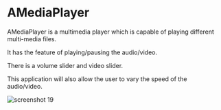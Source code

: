 # AMediaPlayer

AMediaPlayer is a multimedia player which is capable of playing different multi-media files. 

It has the feature of playing/pausing the audio/video. 

There is a volume slider and video slider. 

This application will also allow the user to vary the speed of the audio/video.


![screenshot 19](https://user-images.githubusercontent.com/25059788/37245125-79bb33ac-24b9-11e8-8679-15af076d735f.png)
